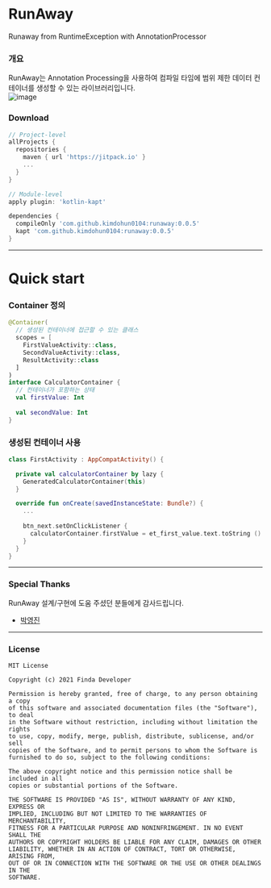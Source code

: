 # RunAway
Runaway from RuntimeException with AnnotationProcessor  

### 개요
RunAway는 Annotation Processing을 사용하여 컴파일 타임에 범위 제한 데이터 컨테이너를 생성할 수 있는 라이브러리입니다.  
![image](https://user-images.githubusercontent.com/36754680/104155084-c3c82c00-5429-11eb-901d-6f2e3d783bdb.jpg)

### Download
``` groovy
// Project-level
allProjects {
  repositories {
    maven { url 'https://jitpack.io' }
    ...
  }
}

// Module-level
apply plugin: 'kotlin-kapt'

dependencies {
  compileOnly 'com.github.kimdohun0104:runaway:0.0.5'
  kapt 'com.github.kimdohun0104:runaway:0.0.5'
}
```

---

# Quick start
### Container 정의
``` kotlin
@Container(
  // 생성된 컨테이너에 접근할 수 있는 클래스
  scopes = [
    FirstValueActivity::class, 
    SecondValueActivity::class,
    ResultActivity::class
  ]
)
interface CalculatorContainer {
  // 컨테이너가 포함하는 상태
  val firstValue: Int
  
  val secondValue: Int
}
```
### 생성된 컨테이너 사용
``` kotlin
class FirstActivity : AppCompatActivity() {

  private val calculatorContainer by lazy {
    GeneratedCalculatorContainer(this)
  }

  override fun onCreate(savedInstanceState: Bundle?) {
    ...
    
    btn_next.setOnClickListener {
      calculatorContainer.firstValue = et_first_value.text.toString ()
    }
  }
}
```

---

### Special Thanks
RunAway 설계/구현에 도움 주셨던 분들에게 감사드립니다.
* [박영진](https://github.com/ParkYoungJin0303) 

---

### License
``` 
MIT License

Copyright (c) 2021 Finda Developer

Permission is hereby granted, free of charge, to any person obtaining a copy
of this software and associated documentation files (the "Software"), to deal
in the Software without restriction, including without limitation the rights
to use, copy, modify, merge, publish, distribute, sublicense, and/or sell
copies of the Software, and to permit persons to whom the Software is
furnished to do so, subject to the following conditions:

The above copyright notice and this permission notice shall be included in all
copies or substantial portions of the Software.

THE SOFTWARE IS PROVIDED "AS IS", WITHOUT WARRANTY OF ANY KIND, EXPRESS OR
IMPLIED, INCLUDING BUT NOT LIMITED TO THE WARRANTIES OF MERCHANTABILITY,
FITNESS FOR A PARTICULAR PURPOSE AND NONINFRINGEMENT. IN NO EVENT SHALL THE
AUTHORS OR COPYRIGHT HOLDERS BE LIABLE FOR ANY CLAIM, DAMAGES OR OTHER
LIABILITY, WHETHER IN AN ACTION OF CONTRACT, TORT OR OTHERWISE, ARISING FROM,
OUT OF OR IN CONNECTION WITH THE SOFTWARE OR THE USE OR OTHER DEALINGS IN THE
SOFTWARE.
```
